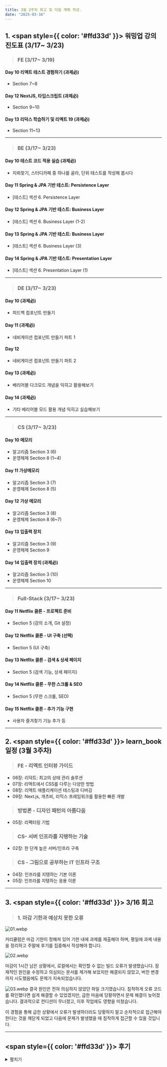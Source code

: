 ```yaml
---
title: 3월 2주차 회고 및 다음 계획 작성.
date: "2025-03-16"
---
```


##  1. <span style={{ color: '#ffd33d' }}> 워밍업 강의 진도표 (3/17~ 3/23) </span>

> ### FE (3/17~ 3/19)
#### Day 10 리액트 테스트 경험하기 (과제必)
- Section 7~8
#### Day 12 NextJS, 타입스크립트 (과제必)
- Section 9~10
#### Day 13 리덕스 학습하기 및 리액트 19 (과제必)
- Section 11~13


----
>### BE (3/17~ 3/23)
#### Day 10 테스트 코드 적용 실습 (과제必)
-  지뢰찾기, 스터디카페 중 하나를 골라, 단위 테스트를 작성해 봅시다
#### Day 11 Spring & JPA 기반 테스트: Persistence Layer
-  [테스트] 섹션 6. Persistence Layer
#### Day 12 Spring & JPA 기반 테스트: Business Layer
-  [테스트] 섹션 6. Business Layer (1-2)
#### Day 13 Spring & JPA 기반 테스트: Business Layer
-  [테스트] 섹션 6. Business Layer (3)
#### Day 14 Spring & JPA 기반 테스트: Presentation Layer
-  [테스트] 섹션 6. Presentation Layer (1)


----
>### DE (3/17~ 3/23)
#### Day 10 (과제必)
- 피드백 컴포넌트 만들기
#### Day 11 (과제必)
- 네비게이션 컴포넌트 만들기 파트 1
#### Day 12 
- 네비게이션 컴포넌트 만들기 파트 2
#### Day 13 (과제必)
- 베리어블 다크모드 개념을 익히고 활용해보기
#### Day 14 (과제必)
- 기타 베리어블 모드 활용 개념 익히고 실습해보기

----
>### CS (3/17~ 3/23)
#### Day 10 메모리
- 알고리즘 Section 3 (6)
- 운영체제 Section 8 (1~4)
#### Day 11 가상메모리
- 알고리즘 Section 3 (7)
- 운영체제 Section 8 (5)
#### Day 12 가상 메모리
- 알고리즘 Section 3 (8)
- 운영체제 Section 8 (6~7)
#### Day 13 입출력 장치
- 알고리즘 Section 3 (9)
- 운영체제 Section 9
#### Day 14 입출력 장치 (과제必)
- 알고리즘 Section 3 (10)
- 운영체제 Section 10
----
>### Full-Stack (3/17~ 3/23)
#### Day 11 Netflix 클론 - 프로젝트 준비
- Section 5 (강의 소개, Git 설정)
#### Day 12 Netflix 클론 - UI 구축 (선택)
- Section 5 (UI 구축)
#### Day 13 Netflix 클론 - 검색 & 상세 페이지
- Section 5 (검색 기능, 상세 페이지)
#### Day 14 Netflix 클론 - 무한 스크롤 & SEO
- Section 5 (무한 스크롤, SEO)
#### Day 15 Netflix 클론 - 추가 기능 구현
- 사용자 즐겨찾기 기능 추가 등

---

## 2.  <span style={{ color: '#ffd33d' }}> learn_book 일정 (3월 3주차) </span>

>### FE - 리액트 인터뷰 가이드
- 06장: 리덕트: 최고의 상태 관리 솔루션
- 07장: 리액트에서 CSS를 다루는 다양한 방법
- 08장: 리액트 애플리케이션 테스팅과 디버깅
- 09장: Next.js, 개츠비, 리믹스 프레임워크를 활용한 빠른 개발
>### 방법론 - 디자인 패턴의 아름다움
- 05장: 리팩터링 기법
>### CS- 서버 인프라를 지탱하는 기술
- 02장: 한 단계 높은 서버/인프라 구축
>### CS - 그림으로 공부하는 IT 인프라 구조
- 04장: 인프라를 지탱하는 기본 이론
- 05장: 인프라를 지탱하는 응용 이론

---

## 3.  <span style={{ color: '#ffd33d' }}> 3/16 회고 </span>
>### 1. 마감 기한과 예상치 못한 오류
![01.webp](../../static/img/Blog/3-17/01.webp)  

커리큘럼은 마감 기한이 정해져 있어 기한 내에 과제를 제출해야 하며, 평일에 과제 내용을 정리하고 주말에 후기를 집중해서 작성해야 합니다.

![02.webp](../../static/img/Blog/3-17/02.webp)  

마감이 1시간 남은 상황에서, 로컬에서는 확인할 수 없는 빌드 오류가 발생했습니다. 잠재적인 원인을 수정하고 의심되는 문서를 제거해 보았지만 해결되지 않았고, 버전 변경까지 시도했음에도 문제가 지속되었습니다.

![03.webp](../../static/img/Blog/3-17/03.webp)
결국 원인은 전혀 의심하지 않았던 파일 크기였습니다. 침착하게 오류 코드를 확인했다면 쉽게 해결할 수 있었겠지만, 급한 마음에 당황하면서 문제 해결이 늦어졌습니다. 결과적으로 컨디션이 무너졌고, 이후 작업에도 영향을 미쳤습니다.  

이 경험을 통해 급한 상황에서 오류가 발생하더라도 당황하지 말고 순차적으로 접근해야 한다는 것을 깨닫게 되었고 다음에 문제가 발생했을 때 침착하게 접근할 수 있을 것입니다.

---
## <span style={{ color: '#ffd33d' }}> 후기 </span>
<details>
<summary> 펼치기 </summary>

**Liked** : 좋았던 점은 무엇인가?
- 시간 규칙 준수
    - 계획한 내용을 수행하고 정리하다 보면 좋은 습관이 생기게 되는데 시간과 규칙을 준수하게 됩니다. 지금 하고 있는 것은 단순한 커리큘럼 수행처럼 보일 수 있지만, 시간 규칙을 지키도록 설계했기 때문에 업무에 지장이 가지 않는 선에서 스케쥴을 만들게 됩니다.

**Lacked** : 아쉬웠던 점, 부족한 점은 무엇인가?
- 코드를 읽지 않음
    - 오류 코드를 충분히 분석하지 않았습니다. 로컬 환경만을 생각하고 혼자 판단하여 가능성이 있는 부분을 수정했습니다.

**Learned** : 배운 점은 무엇인가? (깨달은것, 인사이트, 기억하고 싶은 것 등)
- 디자인 패턴
    - DE,BE,CS 의 내용을 정리하다 보니 각 분야에서 체계적으로 업무를 완수하기 위한 패턴이 있는 것을 확인했습니다. 주방에서의 업무 수행이나 연구소에서의 일에서도 더 세부적으로 진행할 수 있었겠다고 생각했습니다.


**Longed for** : 앞으로 바라는 것은 무엇인가? (앞으로 어떤 행동을 할것인지)
- 책 읽기
    - 3주차에 들어서면 끝나는 커리큘럼이 생기기 때문에 그 시간에 책을 읽고 더 많은 내용을 작성할 수 있게 될 것입니다.
</details>